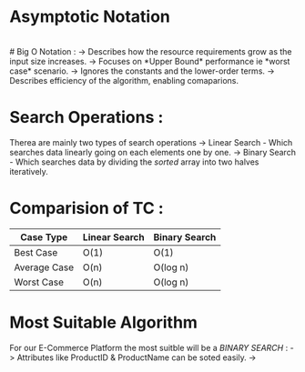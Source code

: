 # Asymptotic Notation
<br> 
# Big O Notation :
-> Describes how the resource requirements grow as the input size increases.
-> Focuses on *Upper Bound* performance ie *worst case* scenario.
-> Ignores the constants and the lower-order terms.
-> Describes efficiency of the algorithm, enabling comaparions.

# Search Operations :
Therea are mainly two types of search operations
-> Linear Search - Which searches data linearly going on each elements one by one.
-> Binary Search - Which searches data by dividing the *sorted* array into two halves iteratively.

# Comparision of TC :
| Case Type    | Linear Search | Binary Search |
|--------------|---------------|----------------|
| Best Case    | O(1)          | O(1)           |
| Average Case | O(n)          | O(log n)       |
| Worst Case   | O(n)          | O(log n)       |


# Most Suitable Algorithm 
For our E-Commerce Platform the most suitble will be a *BINARY SEARCH* : 
-> Attributes like ProductID & ProductName can be soted easily.
-> 


